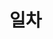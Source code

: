 # 일차

##

```python

```

##

```python

```

##

```python

```

##

```python

```

##

```python

```

##

```python

```

##

```python

```

##

```python

```

##

```python

```

##

```python

```

##

```python

```

##

```python

```

##

```python

```

##

```python

```

##

```python

```

##

```python

```

##

```python

```

##

```python

```

##

```python

```

##

```python

```

##

```python

```

##

```python

```

##

```python

```

##

```python

```

##

```python

```

##

```python

```

##

```python

```

##

```python

```

##

```python

```

##

```python

```

##

```python

```

##

```python

```

##

```python

```

##

```python

```

##

```python

```

##

```python

```

##

```python

```

##

```python

```

##

```python

```

##

```python##

```

